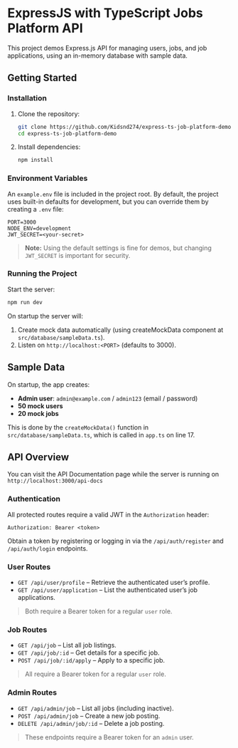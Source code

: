 # ExpressJS with TypeScript Jobs Platform API

This project demos Express.js API for managing users, jobs, and job applications, using an in-memory database with sample data.
## Getting Started
### Installation

1. Clone the repository:

   ```bash
   git clone https://github.com/Kidsnd274/express-ts-job-platform-demo
   cd express-ts-job-platform-demo
   ```

2. Install dependencies:

   ```bash
   npm install
   ```

### Environment Variables

An `example.env` file is included in the project root. By default, the project uses built-in defaults for development, but you can override them by creating a `.env` file:

```dotenv
PORT=3000
NODE_ENV=development
JWT_SECRET=<your-secret>
```

> **Note:** Using the default settings is fine for demos, but changing `JWT_SECRET` is important for security.

### Running the Project

Start the server:

```bash
npm run dev
```

On startup the server will:
1. Create mock data automatically (using createMockData component at `src/database/sampleData.ts`).
2. Listen on `http://localhost:<PORT>` (defaults to 3000).

## Sample Data

On startup, the app creates:
* **Admin user**: `admin@example.com` / `admin123` (email / password)
* **50 mock users**
* **20 mock jobs**

This is done by the `createMockData()` function in `src/database/sampleData.ts`, which is called in `app.ts` on line 17.

## API Overview
You can visit the API Documentation page while the server is running on `http://localhost:3000/api-docs`

### Authentication

All protected routes require a valid JWT in the `Authorization` header:

```
Authorization: Bearer <token>
```

Obtain a token by registering or logging in via the `/api/auth/register` and `/api/auth/login` endpoints.

### User Routes

* `GET /api/user/profile` – Retrieve the authenticated user’s profile.
* `GET /api/user/application` – List the authenticated user’s job applications.

> Both require a Bearer token for a regular `user` role.

### Job Routes

* `GET /api/job` – List all job listings.
* `GET /api/job/:id` – Get details for a specific job.
* `POST /api/job/:id/apply` – Apply to a specific job.

> All require a Bearer token for a regular `user` role.

### Admin Routes

* `GET /api/admin/job` – List all jobs (including inactive).
* `POST /api/admin/job` – Create a new job posting.
* `DELETE /api/admin/job/:id` – Delete a job posting.

> These endpoints require a Bearer token for an `admin` user.
